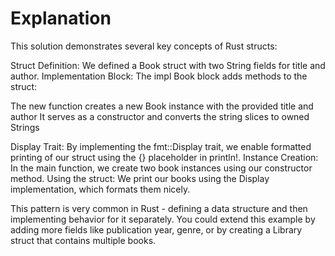 # Explanation

This solution demonstrates several key concepts of Rust structs:

Struct Definition: We defined a Book struct with two String fields for title and author.
Implementation Block: The impl Book block adds methods to the struct:

The new function creates a new Book instance with the provided title and author
It serves as a constructor and converts the string slices to owned Strings

Display Trait: By implementing the fmt::Display trait, we enable formatted printing of our struct using the {} placeholder in println!.
Instance Creation: In the main function, we create two book instances using our constructor method.
Using the struct: We print our books using the Display implementation, which formats them nicely.

This pattern is very common in Rust - defining a data structure and then implementing behavior for it separately. You could extend this example by adding more fields like publication year, genre, or by creating a Library struct that contains multiple books.
